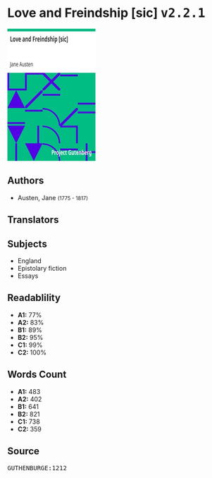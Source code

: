 # Love and Freindship [sic] <kbd>v2.2.1</kbd>

![](./cover.medium.jpg "")

## Authors


 - Austen, Jane <small>(1775 - 1817)</small>

## Translators



## Subjects


 - England
 - Epistolary fiction
 - Essays

## Readablility


 - **A1:** 77%
 - **A2:** 83%
 - **B1:** 89%
 - **B2:** 95%
 - **C1:** 99%
 - **C2:** 100%

## Words Count


 - **A1:** 483
 - **A2:** 402
 - **B1:** 641
 - **B2:** 821
 - **C1:** 738
 - **C2:** 359

## Source


<kbd>GUTHENBURGE:1212</kbd>
